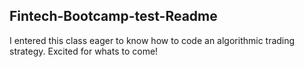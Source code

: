 ## Fintech-Bootcamp-test-Readme
I entered this class eager to know how to code an algorithmic trading strategy.
Excited for whats to come!
